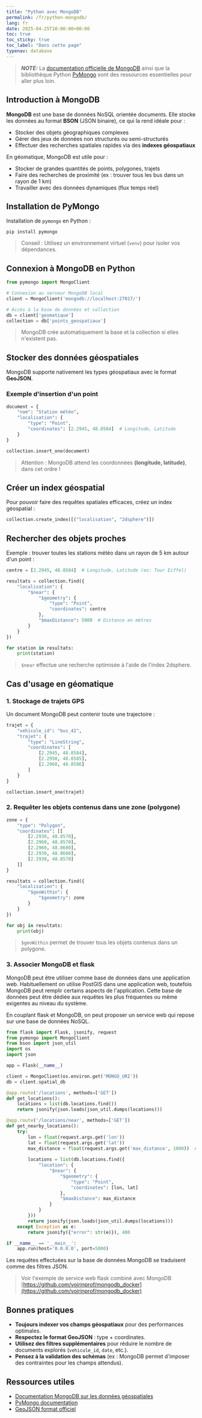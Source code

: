 ```yaml
---
title: "Python avec MongoDB"
permalink: /fr/python-mongodb/
lang: fr
date: 2025-04-25T10:00:00+00:00
toc: true
toc_sticky: true
toc_label: "Dans cette page"
typenav: database
---
```


> **_NOTE:_** La [documentation officielle de MongoDB](https://www.mongodb.com/docs/manual/) ainsi que la bibliothèque Python [PyMongo](https://pymongo.readthedocs.io/) sont des ressources essentielles pour aller plus loin.

## Introduction à MongoDB

**MongoDB** est une base de données NoSQL orientée documents. Elle stocke les données au format **BSON** (JSON binaire), ce qui la rend idéale pour :
- Stocker des objets géographiques complexes
- Gérer des jeux de données non structurés ou semi-structurés
- Effectuer des recherches spatiales rapides via des **indexes géospatiaux**

En géomatique, MongoDB est utile pour :
- Stocker de grandes quantités de points, polygones, trajets
- Faire des recherches de proximité (ex : trouver tous les bus dans un rayon de 1 km)
- Travailler avec des données dynamiques (flux temps réel)

## Installation de PyMongo

Installation de `pymongo` en Python :

```shell
pip install pymongo
```

> Conseil : Utilisez un environnement virtuel (`venv`) pour isoler vos dépendances.

## Connexion à MongoDB en Python

```python
from pymongo import MongoClient

# Connexion au serveur MongoDB local
client = MongoClient('mongodb://localhost:27017/')

# Accès à la base de données et collection
db = client['geomatique']
collection = db['points_geospatiaux']
```

> MongoDB crée automatiquement la base et la collection si elles n'existent pas.

## Stocker des données géospatiales

MongoDB supporte nativement les types géospatiaux avec le format **GeoJSON**.

### Exemple d'insertion d'un point

```python
document = {
    "nom": "Station météo",
    "localisation": {
        "type": "Point",
        "coordinates": [2.2945, 48.8584]  # Longitude, Latitude
    }
}

collection.insert_one(document)
```

> Attention : MongoDB attend les coordonnées **(longitude, latitude)**, dans cet ordre !

## Créer un index géospatial

Pour pouvoir faire des requêtes spatiales efficaces, créez un index géospatial :

```python
collection.create_index([("localisation", "2dsphere")])
```

## Rechercher des objets proches

Exemple : trouver toutes les stations météo dans un rayon de 5 km autour d'un point :

```python
centre = [2.2945, 48.8584]  # Longitude, Latitude (ex: Tour Eiffel)

resultats = collection.find({
    "localisation": {
        "$near": {
            "$geometry": {
                "type": "Point",
                "coordinates": centre
            },
            "$maxDistance": 5000  # Distance en mètres
        }
    }
})

for station in resultats:
    print(station)
```

> `$near` effectue une recherche optimisée à l'aide de l'index 2dsphere.

## Cas d'usage en géomatique

### 1. Stockage de trajets GPS

Un document MongoDB peut contenir toute une trajectoire :

```python
trajet = {
    "vehicule_id": "bus_42",
    "trajet": {
        "type": "LineString",
        "coordinates": [
            [2.2945, 48.8584],
            [2.2950, 48.8585],
            [2.2960, 48.8586]
        ]
    }
}

collection.insert_one(trajet)
```

### 2. Requêter les objets contenus dans une zone (polygone)

```python
zone = {
    "type": "Polygon",
    "coordinates": [[
        [2.2930, 48.8570],
        [2.2960, 48.8570],
        [2.2960, 48.8600],
        [2.2930, 48.8600],
        [2.2930, 48.8570]
    ]]
}

resultats = collection.find({
    "localisation": {
        "$geoWithin": {
            "$geometry": zone
        }
    }
})

for obj in resultats:
    print(obj)
```

> `$geoWithin` permet de trouver tous les objets contenus dans un polygone.


### 3. Associer MongoDB et flask

MongoDB peut être utiliser comme base de données dans une application web. Habituellement on utilise PostGIS dans une application web, toutefois MongoDB peut remplir certains aspects de l'application. Cette base de données peut être dédiée aux requêtes les plus fréquentes ou même exigentes au niveau du système.

En couplant flask et MongoDB, on peut proposer un service web qui repose sur une base de données NoSQL.

```python
from flask import Flask, jsonify, request
from pymongo import MongoClient
from bson import json_util
import os
import json

app = Flask(__name__)

client = MongoClient(os.environ.get('MONGO_URI'))
db = client.spatial_db

@app.route('/locations', methods=['GET'])
def get_locations():
    locations = list(db.locations.find())
    return jsonify(json.loads(json_util.dumps(locations)))

@app.route('/locations/near', methods=['GET'])
def get_nearby_locations():
    try:
        lon = float(request.args.get('lon'))
        lat = float(request.args.get('lat'))
        max_distance = float(request.args.get('max_distance', 1000))  # meters
        
        locations = list(db.locations.find({
            "location": {
                "$near": {
                    "$geometry": {
                        "type": "Point",
                        "coordinates": [lon, lat]
                    },
                    "$maxDistance": max_distance
                }
            }
        }))
        return jsonify(json.loads(json_util.dumps(locations)))
    except Exception as e:
        return jsonify({"error": str(e)}), 400

if __name__ == '__main__':
    app.run(host='0.0.0.0', port=5000)
```

Les requêtes effectuées sur la base de données MongoDB se traduisent comme des filtres JSON.


> Voir l'exemple de service web flask combiné avec MongoDB [https://github.com/voirinprof/mongodb_docker](https://github.com/voirinprof/mongodb_docker)

## Bonnes pratiques

- **Toujours indexer vos champs géospatiaux** pour des performances optimales.
- **Respectez le format GeoJSON** : type + coordinates.
- **Utilisez des filtres supplémentaires** pour réduire le nombre de documents explorés (`vehicule_id`, `date`, etc.).
- **Pensez à la validation des schémas** (ex : MongoDB permet d'imposer des contraintes pour les champs attendus).

## Ressources utiles

- [Documentation MongoDB sur les données géospatiales](https://www.mongodb.com/docs/manual/geospatial-queries/)
- [PyMongo documentation](https://pymongo.readthedocs.io/)
- [GeoJSON format officiel](https://geojson.org/)
